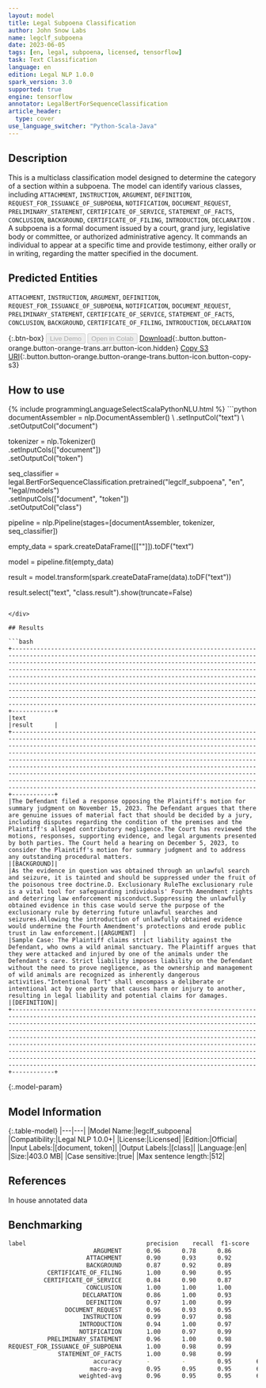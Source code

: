 ```yaml
---
layout: model
title: Legal Subpoena Classification
author: John Snow Labs
name: legclf_subpoena
date: 2023-06-05
tags: [en, legal, subpoena, licensed, tensorflow]
task: Text Classification
language: en
edition: Legal NLP 1.0.0
spark_version: 3.0
supported: true
engine: tensorflow
annotator: LegalBertForSequenceClassification
article_header:
  type: cover
use_language_switcher: "Python-Scala-Java"
---
```


## Description

This is a multiclass classification model designed to determine the category of a section within a subpoena. The model can identify various classes, including `ATTACHMENT`,  `INSTRUCTION`,  `ARGUMENT`,  `DEFINITION`,  `REQUEST_FOR_ISSUANCE_OF_SUBPOENA`,  `NOTIFICATION`,  `DOCUMENT_REQUEST`,  `PRELIMINARY_STATEMENT`,  `CERTIFICATE_OF_SERVICE`,  `STATEMENT_OF_FACTS`,  `CONCLUSION`,  `BACKGROUND`,  `CERTIFICATE_OF_FILING`,  `INTRODUCTION`,  `DECLARATION` . A subpoena is a formal document issued by a court, grand jury, legislative body or committee, or authorized administrative agency. It commands an individual to appear at a specific time and provide testimony, either orally or in writing, regarding the matter specified in the document.

## Predicted Entities

`ATTACHMENT`, `INSTRUCTION`, `ARGUMENT`, `DEFINITION`, `REQUEST_FOR_ISSUANCE_OF_SUBPOENA`, `NOTIFICATION`, `DOCUMENT_REQUEST`, `PRELIMINARY_STATEMENT`, `CERTIFICATE_OF_SERVICE`, `STATEMENT_OF_FACTS`, `CONCLUSION`, `BACKGROUND`, `CERTIFICATE_OF_FILING`, `INTRODUCTION`, `DECLARATION`

{:.btn-box}
<button class="button button-orange" disabled>Live Demo</button>
<button class="button button-orange" disabled>Open in Colab</button>
[Download](https://s3.amazonaws.com/auxdata.johnsnowlabs.com/legal/models/legclf_subpoena_en_1.0.0_3.0_1685989784048.zip){:.button.button-orange.button-orange-trans.arr.button-icon.hidden}
[Copy S3 URI](s3://auxdata.johnsnowlabs.com/legal/models/legclf_subpoena_en_1.0.0_3.0_1685989784048.zip){:.button.button-orange.button-orange-trans.button-icon.button-copy-s3}

## How to use



<div class="tabs-box" markdown="1">
{% include programmingLanguageSelectScalaPythonNLU.html %}
```python
documentAssembler = nlp.DocumentAssembler() \
    .setInputCol("text") \
    .setOutputCol("document")

tokenizer = nlp.Tokenizer() \
    .setInputCols(["document"]) \
    .setOutputCol("token")

seq_classifier = legal.BertForSequenceClassification.pretrained("legclf_subpoena", "en", "legal/models") \
    .setInputCols(["document", "token"]) \
    .setOutputCol("class")

pipeline = nlp.Pipeline(stages=[documentAssembler, tokenizer, seq_classifier])

empty_data = spark.createDataFrame([[""]]).toDF("text")

model = pipeline.fit(empty_data)

result = model.transform(spark.createDataFrame(data).toDF("text"))

result.select("text", "class.result").show(truncate=False)
```

</div>

## Results

```bash
+-----------------------------------------------------------------------------------------------------------------------------------------------------------------------------------------------------------------------------------------------------------------------------------------------------------------------------------------------------------------------------------------------------------------------------------------------------------------------------------------------------------------------------------------------------------------------------------------------------------------------------------------------------+------------+
|text                                                                                                                                                                                                                                                                                                                                                                                                                                                                                                                                                                                                                                                 |result      |
+-----------------------------------------------------------------------------------------------------------------------------------------------------------------------------------------------------------------------------------------------------------------------------------------------------------------------------------------------------------------------------------------------------------------------------------------------------------------------------------------------------------------------------------------------------------------------------------------------------------------------------------------------------+------------+
|The Defendant filed a response opposing the Plaintiff's motion for summary judgment on November 15, 2023. The Defendant argues that there are genuine issues of material fact that should be decided by a jury, including disputes regarding the condition of the premises and the Plaintiff's alleged contributory negligence.The Court has reviewed the motions, responses, supporting evidence, and legal arguments presented by both parties. The Court held a hearing on December 5, 2023, to consider the Plaintiff's motion for summary judgment and to address any outstanding procedural matters.                                           |[BACKGROUND]|
|As the evidence in question was obtained through an unlawful search and seizure, it is tainted and should be suppressed under the fruit of the poisonous tree doctrine.D. Exclusionary RuleThe exclusionary rule is a vital tool for safeguarding individuals' Fourth Amendment rights and deterring law enforcement misconduct.Suppressing the unlawfully obtained evidence in this case would serve the purpose of the exclusionary rule by deterring future unlawful searches and seizures.Allowing the introduction of unlawfully obtained evidence would undermine the Fourth Amendment's protections and erode public trust in law enforcement.|[ARGUMENT]  |
|Sample Case: The Plaintiff claims strict liability against the Defendant, who owns a wild animal sanctuary. The Plaintiff argues that they were attacked and injured by one of the animals under the Defendant's care. Strict liability imposes liability on the Defendant without the need to prove negligence, as the ownership and management of wild animals are recognized as inherently dangerous activities."Intentional Tort" shall encompass a deliberate or intentional act by one party that causes harm or injury to another, resulting in legal liability and potential claims for damages.                                             |[DEFINITION]|
+-----------------------------------------------------------------------------------------------------------------------------------------------------------------------------------------------------------------------------------------------------------------------------------------------------------------------------------------------------------------------------------------------------------------------------------------------------------------------------------------------------------------------------------------------------------------------------------------------------------------------------------------------------+------------+
```

{:.model-param}
## Model Information

{:.table-model}
|---|---|
|Model Name:|legclf_subpoena|
|Compatibility:|Legal NLP 1.0.0+|
|License:|Licensed|
|Edition:|Official|
|Input Labels:|[document, token]|
|Output Labels:|[class]|
|Language:|en|
|Size:|403.0 MB|
|Case sensitive:|true|
|Max sentence length:|512|

## References

In house annotated data

## Benchmarking

```bash
label                                  precision    recall  f1-score   support
                        ARGUMENT       0.96      0.78      0.86        32
                      ATTACHMENT       0.90      0.93      0.92        41
                      BACKGROUND       0.87      0.92      0.89        37
           CERTIFICATE_OF_FILING       1.00      0.90      0.95        29
          CERTIFICATE_OF_SERVICE       0.84      0.90      0.87        29
                      CONCLUSION       1.00      1.00      1.00        36
                     DECLARATION       0.86      1.00      0.93        25
                      DEFINITION       0.97      1.00      0.99        35
                DOCUMENT_REQUEST       0.96      0.93      0.95        75
                     INSTRUCTION       0.99      0.97      0.98        73
                    INTRODUCTION       0.94      1.00      0.97        48
                    NOTIFICATION       1.00      0.97      0.99        34
           PRELIMINARY_STATEMENT       0.96      1.00      0.98        45
REQUEST_FOR_ISSUANCE_OF_SUBPOENA       1.00      0.98      0.99        42
              STATEMENT_OF_FACTS       1.00      0.98      0.99        49
                        accuracy       -         -         0.95       630
                       macro-avg       0.95      0.95      0.95       630
                    weighted-avg       0.96      0.95      0.95       630
```